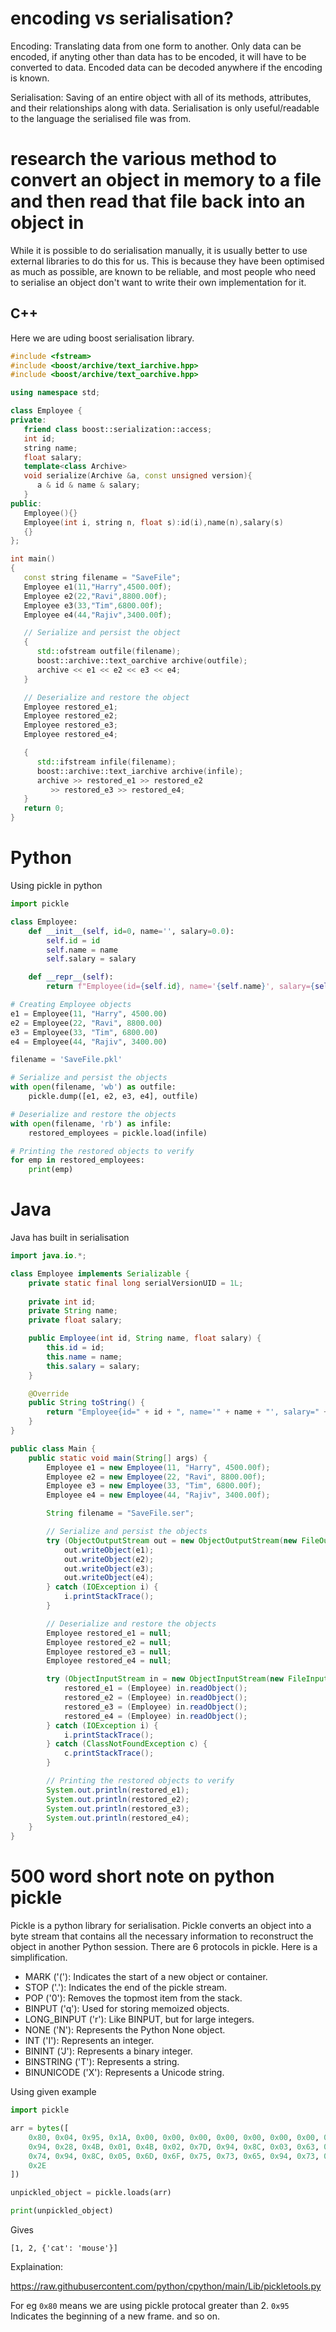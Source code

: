 # encoding vs serialisation?

Encoding: Translating data from one form to another. Only data can be encoded, if anyting other than data has to be encoded, it will have to be converted to data. Encoded data can be decoded anywhere if the encoding is known.

Serialisation: Saving of an entire object with all of its methods, attributes, and their relationships along with data. Serialisation is only useful/readable to the language the serialised file was from.

# research the various method to convert an object in memory to a file and then read that file back into an object in

While it is possible to do serialisation manually, it is usually better to use external libraries to do this for us. This is because they have been optimised as much as possible, are known to be reliable, and most people who need to serialise an object don't want to write their own implementation for it.

## C++

Here we are uding boost serialisation library.

```cpp
#include <fstream>
#include <boost/archive/text_iarchive.hpp>
#include <boost/archive/text_oarchive.hpp>

using namespace std;

class Employee {
private:
   friend class boost::serialization::access;
   int id;
   string name;
   float salary;
   template<class Archive>
   void serialize(Archive &a, const unsigned version){
      a & id & name & salary;
   }
public:
   Employee(){}
   Employee(int i, string n, float s):id(i),name(n),salary(s)
   {}
};

int main()
{
   const string filename = "SaveFile";
   Employee e1(11,"Harry",4500.00f);
   Employee e2(22,"Ravi",8800.00f);
   Employee e3(33,"Tim",6800.00f);
   Employee e4(44,"Rajiv",3400.00f);

   // Serialize and persist the object
   {
      std::ofstream outfile(filename);
      boost::archive::text_oarchive archive(outfile);
      archive << e1 << e2 << e3 << e4;
   }

   // Deserialize and restore the object
   Employee restored_e1;
   Employee restored_e2;
   Employee restored_e3;
   Employee restored_e4;

   {
      std::ifstream infile(filename);
      boost::archive::text_iarchive archive(infile);
      archive >> restored_e1 >> restored_e2
         >> restored_e3 >> restored_e4;
   }
   return 0;
}
```

# Python

Using pickle in python

```python
import pickle

class Employee:
    def __init__(self, id=0, name='', salary=0.0):
        self.id = id
        self.name = name
        self.salary = salary

    def __repr__(self):
        return f"Employee(id={self.id}, name='{self.name}', salary={self.salary})"

# Creating Employee objects
e1 = Employee(11, "Harry", 4500.00)
e2 = Employee(22, "Ravi", 8800.00)
e3 = Employee(33, "Tim", 6800.00)
e4 = Employee(44, "Rajiv", 3400.00)

filename = 'SaveFile.pkl'

# Serialize and persist the objects
with open(filename, 'wb') as outfile:
    pickle.dump([e1, e2, e3, e4], outfile)

# Deserialize and restore the objects
with open(filename, 'rb') as infile:
    restored_employees = pickle.load(infile)

# Printing the restored objects to verify
for emp in restored_employees:
    print(emp)

```

# Java

Java has built in serialisation

```java
import java.io.*;

class Employee implements Serializable {
    private static final long serialVersionUID = 1L;
    
    private int id;
    private String name;
    private float salary;

    public Employee(int id, String name, float salary) {
        this.id = id;
        this.name = name;
        this.salary = salary;
    }

    @Override
    public String toString() {
        return "Employee{id=" + id + ", name='" + name + "', salary=" + salary + "}";
    }
}

public class Main {
    public static void main(String[] args) {
        Employee e1 = new Employee(11, "Harry", 4500.00f);
        Employee e2 = new Employee(22, "Ravi", 8800.00f);
        Employee e3 = new Employee(33, "Tim", 6800.00f);
        Employee e4 = new Employee(44, "Rajiv", 3400.00f);

        String filename = "SaveFile.ser";

        // Serialize and persist the objects
        try (ObjectOutputStream out = new ObjectOutputStream(new FileOutputStream(filename))) {
            out.writeObject(e1);
            out.writeObject(e2);
            out.writeObject(e3);
            out.writeObject(e4);
        } catch (IOException i) {
            i.printStackTrace();
        }

        // Deserialize and restore the objects
        Employee restored_e1 = null;
        Employee restored_e2 = null;
        Employee restored_e3 = null;
        Employee restored_e4 = null;

        try (ObjectInputStream in = new ObjectInputStream(new FileInputStream(filename))) {
            restored_e1 = (Employee) in.readObject();
            restored_e2 = (Employee) in.readObject();
            restored_e3 = (Employee) in.readObject();
            restored_e4 = (Employee) in.readObject();
        } catch (IOException i) {
            i.printStackTrace();
        } catch (ClassNotFoundException c) {
            c.printStackTrace();
        }

        // Printing the restored objects to verify
        System.out.println(restored_e1);
        System.out.println(restored_e2);
        System.out.println(restored_e3);
        System.out.println(restored_e4);
    }
}
```

# 500 word short note on python pickle

Pickle is a python library for serialisation. Pickle converts an object into a byte stream that contains all the necessary information to reconstruct the object in another Python session. There are 6 protocols in pickle. Here is a simplification.

* MARK ('('): Indicates the start of a new object or container.
* STOP ('.'): Indicates the end of the pickle stream.
* POP ('0'): Removes the topmost item from the stack.
* BINPUT ('q'): Used for storing memoized objects.
* LONG_BINPUT ('r'): Like BINPUT, but for large integers.
* NONE ('N'): Represents the Python None object.
* INT ('I'): Represents an integer.
* BININT ('J'): Represents a binary integer.
* BINSTRING ('T'): Represents a string.
* BINUNICODE ('X'): Represents a Unicode string.

Using given example

```python
import pickle

arr = bytes([
    0x80, 0x04, 0x95, 0x1A, 0x00, 0x00, 0x00, 0x00, 0x00, 0x00, 0x00, 0x5D,
    0x94, 0x28, 0x4B, 0x01, 0x4B, 0x02, 0x7D, 0x94, 0x8C, 0x03, 0x63, 0x61,
    0x74, 0x94, 0x8C, 0x05, 0x6D, 0x6F, 0x75, 0x73, 0x65, 0x94, 0x73, 0x65,
    0x2E
])

unpickled_object = pickle.loads(arr)

print(unpickled_object)
```

Gives

`[1, 2, {'cat': 'mouse'}]`

Explaination: 

https://raw.githubusercontent.com/python/cpython/main/Lib/pickletools.py

For eg `0x80` means we are using pickle protocal greater than 2.
`0x95` Indicates the beginning of a new frame.
and so on.
